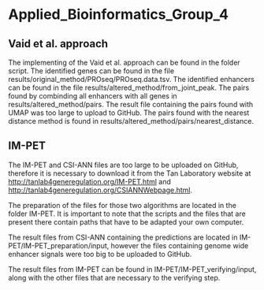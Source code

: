# Applied_Bioinformatics_Group_4

## Vaid et al. approach
The implementing of the Vaid et al. approach can be found in the folder script. 
The identified genes can be found in the file results/original_method/PROseq/PROseq.data.tsv.
The identified enhancers can be found in the file results/altered_method/from_joint_peak.
The pairs found by combinding all enhancers with all genes in results/altered_method/pairs. The result file containing the pairs found with UMAP was too large to upload to GitHub.
The pairs found with the nearest distance method is found in results/altered_method/pairs/nearest_distance.

## IM-PET
The IM-PET and CSI-ANN files are too large to be uploaded on GitHub, therefore it is necessary to download it from the Tan Laboratory website at http://tanlab4generegulation.org/IM-PET.html and http://tanlab4generegulation.org/CSIANNWebpage.html.

The preparation of the files for those two algorithms are located in the folder IM-PET. It is important to note that the scripts and the files that are present there contain paths that have to be adapted your own computer.

The result files from CSI-ANN containing the predictions are located in IM-PET/IM-PET_preparation/input, however the files containing genome wide enhancer signals were too big to be uploaded to GitHub.

The result files from IM-PET can be found in IM-PET/IM-PET_verifying/input, along with the other files that are necessary to the verifying step.

